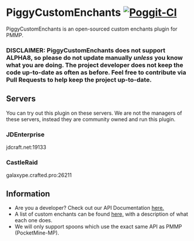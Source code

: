 # PiggyCustomEnchants [![Poggit-CI](https://poggit.pmmp.io/ci.badge/DaPigGuy/PiggyCustomEnchants/PiggyCustomEnchants/master)](https://poggit.pmmp.io/ci/DaPigGuy/PiggyCustomEnchants)
PiggyCustomEnchants is an open-sourced custom enchants plugin for PMMP.
### DISCLAIMER: PiggyCustomEnchants does **not** support ALPHA8, so please do not update manually *unless* you know what you are doing. The project developer does not keep the code up-to-date as often as before. Feel free to contribute via Pull Requests to help keep the project up-to-date.

## Servers
You can try out this plugin on these servers. We are not the managers of these servers, instead they are community owned and run this plugin.

### JDEnterprise 
jdcraft.net:19133</br>

### CastleRaid
galaxype.crafted.pro:26211<br>

## Information
* Are you a developer? Check out our API Documentation [here.](https://github.com/MCPEPIG/PiggyCustomEnchants/wiki/API-Documentation)
* A list of custom enchants can be found [here,](https://github.com/MCPEPIG/PiggyCustomEnchants/wiki/Enchantments) with a description of what each one does.
* We will only support spoons which use the exact same API as PMMP (PocketMine-MP).
